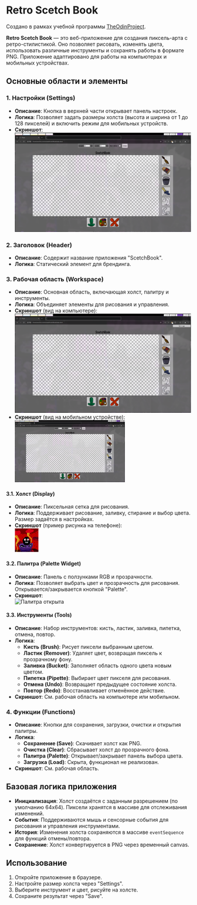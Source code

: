 # Retro Scetch Book

Создано в рамках учебной программы [TheOdinProject](https://www.theodinproject.com/).

**Retro Scetch Book** — это веб-приложение для создания пиксель-арта с ретро-стилистикой. Оно позволяет рисовать, изменять цвета, использовать различные инструменты и сохранять работы в формате PNG. Приложение адаптировано для работы на компьютерах и мобильных устройствах.

## Основные области и элементы

### 1. Настройки (Settings)
- **Описание**: Кнопка в верхней части открывает панель настроек.
- **Логика**: Позволяет задать размеры холста (высота и ширина от 1 до 128 пикселей) и включить режим для мобильных устройств.
- **Скриншот**:  
  ![Настройки](https://github.com/REzeroTWO20sm/ScetchBook/blob/main/programPreview/Settings.png)

### 2. Заголовок (Header)
- **Описание**: Содержит название приложения "ScetchBook".
- **Логика**: Статический элемент для брендинга.

### 3. Рабочая область (Workspace)
- **Описание**: Основная область, включающая холст, палитру и инструменты.
- **Логика**: Объединяет элементы для рисования и управления.
- **Скриншот** (вид на компьютере):  
  ![Рабочая область на компьютере](https://github.com/REzeroTWO20sm/ScetchBook/blob/main/programPreview/computerMainView.png)
- **Скриншот** (вид на мобильном устройстве):<img src="https://github.com/REzeroTWO20sm/ScetchBook/blob/main/programPreview/Settings.png" width="300" alt="Настройки">

#### 3.1. Холст (Display)
- **Описание**: Пиксельная сетка для рисования.
- **Логика**: Поддерживает рисование, заливку, стирание и выбор цвета. Размер задаётся в настройках.
- **Скриншот** (пример рисунка на телефоне):  
  ![Пример рисунка на телефоне](https://github.com/REzeroTWO20sm/ScetchBook/blob/main/programPreview/ExampleImageWasPaintOnPhone.png)

#### 3.2. Палитра (Palette Widget)
- **Описание**: Панель с ползунками RGB и прозрачности.
- **Логика**: Позволяет выбрать цвет и прозрачность для рисования. Открывается/закрывается кнопкой "Palette".
- **Скриншот**:  
  ![Палитра открыта](https://github.com/REzeroTWO20sm/ScetchBook/blob/main/programPreview/paleteWidjetOpen.png)

#### 3.3. Инструменты (Tools)
- **Описание**: Набор инструментов: кисть, ластик, заливка, пипетка, отмена, повтор.
- **Логика**:
  - **Кисть (Brush)**: Рисует пиксели выбранным цветом.
  - **Ластик (Remover)**: Удаляет цвет, возвращая пиксель к прозрачному фону.
  - **Заливка (Bucket)**: Заполняет область одного цвета новым цветом.
  - **Пипетка (Pipette)**: Выбирает цвет пикселя для рисования.
  - **Отмена (Undo)**: Возвращает предыдущее состояние холста.
  - **Повтор (Redo)**: Восстанавливает отменённое действие.
- **Скриншот**: См. рабочая область на компьютере или мобильном.

### 4. Функции (Functions)
- **Описание**: Кнопки для сохранения, загрузки, очистки и открытия палитры.
- **Логика**:
  - **Сохранение (Save)**: Скачивает холст как PNG.
  - **Очистка (Clear)**: Сбрасывает холст до прозрачного фона.
  - **Палитра (Palette)**: Открывает/закрывает панель выбора цвета.
  - **Загрузка (Load)**: Скрыта, функционал не реализован.
- **Скриншот**: См. рабочая область.

## Базовая логика приложения
- **Инициализация**: Холст создаётся с заданным разрешением (по умолчанию 64x64). Пиксели хранятся в массиве для отслеживания изменений.
- **События**: Поддерживаются мышь и сенсорные события для рисования и управления инструментами.
- **История**: Изменения холста сохраняются в массиве `eventSequence` для функций отмены/повтора.
- **Сохранение**: Холст конвертируется в PNG через временный canvas.

## Использование
1. Откройте приложение в браузере.
2. Настройте размер холста через "Settings".
3. Выберите инструмент и цвет, рисуйте на холсте.
4. Сохраните результат через "Save".
